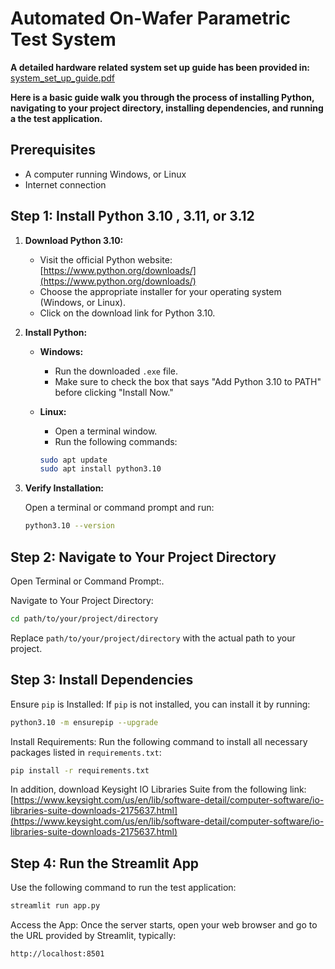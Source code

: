 # Automated On-Wafer Parametric Test System

**A detailed hardware related system set up guide has been provided in:**
[system_set_up_guide.pdf](https://github.com/Th3stral/Automated_On-Wafer_Parametric_Test_System/blob/main/system_set_up_guide.pdf)

**Here is a basic guide walk you through the process of installing Python, navigating to your project directory, installing dependencies, and running a the test application.**

## Prerequisites
- A computer running Windows, or Linux
- Internet connection

## Step 1: Install Python 3.10 , 3.11, or 3.12

1. **Download Python 3.10:**

   - Visit the official Python website: [https://www.python.org/downloads/](https://www.python.org/downloads/)
   - Choose the appropriate installer for your operating system (Windows, or Linux).
   - Click on the download link for Python 3.10.

2. **Install Python:**

   - **Windows:**
     - Run the downloaded `.exe` file.
     - Make sure to check the box that says "Add Python 3.10 to PATH" before clicking "Install Now."
   
   - **Linux:**
     - Open a terminal window.
     - Run the following commands:

     ```bash
     sudo apt update
     sudo apt install python3.10
     ```

3. **Verify Installation:**

   Open a terminal or command prompt and run:

   ```bash
   python3.10 --version
   ```

## Step 2: Navigate to Your Project Directory

Open Terminal or Command Prompt:.

Navigate to Your Project Directory:

```bash
cd path/to/your/project/directory
```

Replace `path/to/your/project/directory` with the actual path to your project.

## Step 3: Install Dependencies

Ensure `pip` is Installed:
If `pip` is not installed, you can install it by running:

```bash
python3.10 -m ensurepip --upgrade
```

Install Requirements:
Run the following command to install all necessary packages listed in `requirements.txt`:

```bash
pip install -r requirements.txt
```
In addition, download Keysight IO Libraries Suite from the following link:
[https://www.keysight.com/us/en/lib/software-detail/computer-software/io-libraries-suite-downloads-2175637.html](https://www.keysight.com/us/en/lib/software-detail/computer-software/io-libraries-suite-downloads-2175637.html)

## Step 4: Run the Streamlit App

Use the following command to run the test application:


```bash
streamlit run app.py
```

Access the App:
Once the server starts, open your web browser and go to the URL provided by Streamlit, typically:

```bash
http://localhost:8501
```
